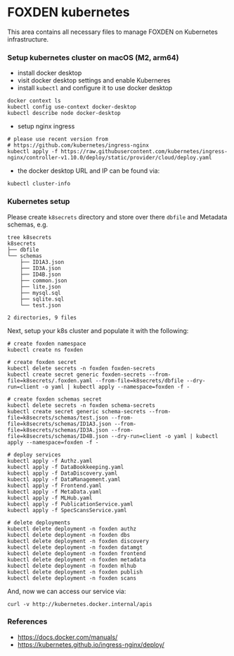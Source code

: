 # FOXDEN kubernetes
This area contains all necessary files to manage FOXDEN on Kubernetes
infrastructure.

### Setup kubernetes cluster on macOS (M2, arm64)
- install docker desktop
- visit docker desktop settings and enable Kuberneres
- install `kubectl` and configure it to use docker desktop
```
docker context ls
kubectl config use-context docker-desktop
kubectl describe node docker-desktop
```
- setup nginx ingress

```
# please use recent version from
# https://github.com/kubernetes/ingress-nginx
kubectl apply -f https://raw.githubusercontent.com/kubernetes/ingress-nginx/controller-v1.10.0/deploy/static/provider/cloud/deploy.yaml
```
- the docker desktop URL and IP can be found via:
```
kubectl cluster-info
```


### Kubernetes setup
Please create `k8secrets` directory and store over there `dbfile`
and Metadata schemas, e.g.
```
tree k8secrets
k8secrets
├── dbfile
└── schemas
    ├── ID1A3.json
    ├── ID3A.json
    ├── ID4B.json
    ├── common.json
    ├── lite.json
    ├── mysql.sql
    ├── sqlite.sql
    └── test.json

2 directories, 9 files
```

Next, setup your k8s cluster and populate it with the following:
```
# create foxden namespace
kubectl create ns foxden

# create foxden secret
kubectl delete secrets -n foxden foxden-secrets
kubectl create secret generic foxden-secrets --from-file=k8secrets/.foxden.yaml --from-file=k8secrets/dbfile --dry-run=client -o yaml | kubectl apply --namespace=foxden -f -

# create foxden schemas secret
kubectl delete secrets -n foxden schema-secrets
kubectl create secret generic schema-secrets --from-file=k8secrets/schemas/test.json --from-file=k8secrets/schemas/ID1A3.json --from-file=k8secrets/schemas/ID3A.json --from-file=k8secrets/schemas/ID4B.json --dry-run=client -o yaml | kubectl apply --namespace=foxden -f -

# deploy services
kubectl apply -f Authz.yaml
kubectl apply -f DataBookkeeping.yaml
kubectl apply -f DataDiscovery.yaml
kubectl apply -f DataManagement.yaml
kubectl apply -f Frontend.yaml
kubectl apply -f MetaData.yaml
kubectl apply -f MLHub.yaml
kubectl apply -f PublicationService.yaml
kubectl apply -f SpecScansService.yaml

# delete deployments
kubectl delete deployment -n foxden authz
kubectl delete deployment -n foxden dbs
kubectl delete deployment -n foxden discovery
kubectl delete deployment -n foxden datamgt
kubectl delete deployment -n foxden frontend
kubectl delete deployment -n foxden metadata
kubectl delete deployment -n foxden mlhub
kubectl delete deployment -n foxden publish
kubectl delete deployment -n foxden scans
```

And, now we can access our service via:
```
curl -v http://kubernetes.docker.internal/apis
```

### References
- https://docs.docker.com/manuals/
- https://kubernetes.github.io/ingress-nginx/deploy/

